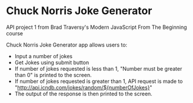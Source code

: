 # Chuck Norris Joke Generator
API project 1 from Brad Traversy's Modern JavaScript From The Beginning course

Chuck Norris Joke Generator app allows users to:
  * Input a number of jokes
  * Get Jokes using submit button 
  * If number of jokes requested is less than 1, "Number must be greater than 0" is printed to the screen.
  * If number of jokes requested is greater than 1, API request is made to "http://api.icndb.com/jokes/random/${numberOfJokes}"
  * The output of the response is then printed to the screen.